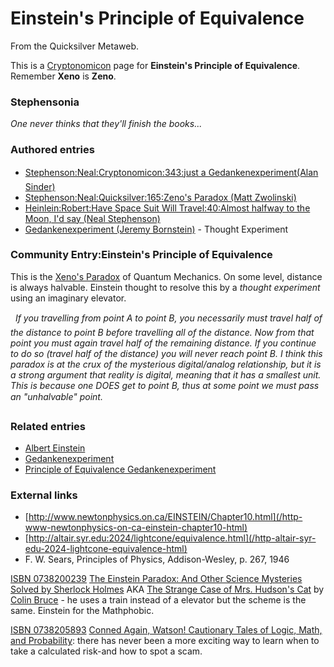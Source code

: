 
# Einstein's Principle of Equivalence

From the Quicksilver Metaweb.

This is a [Cryptonomicon](/cryptonomicon) page for **Einstein's Principle of Equivalence**. Remember **Xeno** is **Zeno**.

### Stephensonia


*One never thinks that they'll finish the books...*

### Authored entries


* [Stephenson:Neal:Cryptonomicon:343:just a Gedankenexperiment(Alan Sinder)](/stephenson-neal-cryptonomicon-343-just-a-gedankenexperiment-alan-sinder)
* [Stephenson:Neal:Quicksilver:165:Zeno's Paradox (Matt Zwolinski)](/stephenson-neal-quicksilver-165-zeno-s-paradox-matt-zwolinski)
* [Heinlein:Robert:Have Space Suit Will Travel:40:Almost halfway to the Moon, I'd say (Neal Stephenson)](/heinlein-robert-have-space-suit-will-travel-40-almost-halfway-to-the-moon-i-d-say-neal-stephenson)
* [Gedankenexperiment (Jeremy Bornstein)](/gedankenexperiment-jeremy-bornstein) - Thought Experiment


### Community Entry:Einstein's Principle of Equivalence


This is the [Xeno's Paradox](/http-www-eccosys-jp-bigtwin-tekrom-xeno-html) of Quantum Mechanics. On some level, distance is always halvable. Einstein thought to resolve this by a *thought experiment* using an imaginary elevator. 

*  If you travelling from point A to point B, you necessarily must travel half of the distance to point B before travelling all of the distance. Now from that point you must again travel half of the remaining distance. If you continue to do so (travel half of the distance) you will never reach point B. I think this paradox is at the crux of the mysterious digital/analog relationship, but it is a strong argument that reality is digital, meaning that it has a smallest unit. This is because one DOES get to point B, thus at some point we must pass an "unhalvable" point. *

### Related entries


* [Albert Einstein](/albert-einstein)
* [Gedankenexperiment](/gedankenexperiment)
* [Principle of Equivalence Gedankenexperiment](/principle-of-equivalence-gedankenexperiment)


### External links


* [http://www.newtonphysics.on.ca/EINSTEIN/Chapter10.html](/http-www-newtonphysics-on-ca-einstein-chapter10-html)
* [http://altair.syr.edu:2024/lightcone/equivalence.html](/http-altair-syr-edu-2024-lightcone-equivalence-html)
* F. W. Sears, Principles of Physics, Addison-Wesley, p. 267, 1946

[ISBN 0738200239](/) [The Einstein Paradox: And Other Science Mysteries Solved by Sherlock Holmes](/http-www-perseusbooksgroup-com-perseus-cgi-bin-display-0-7382-0023-9) AKA [The Strange Case of Mrs. Hudson's Cat](/http-www-amazon-com-exec-obidos-tg-detail-0738200239-qid-1087859869-sr-8-2-ref-pd-ka-2-104-8931055-5532701-v-glance-s-books-n-507846-product-details) by [Colin Bruce](/http-www-amazon-com-exec-obidos-search-handle-url-index-books-field-author-bruce-colin-104-8931055-5532701) - he uses a train instead of a elevator but the scheme is the same. Einstein for the Mathphobic.  

[ISBN 0738205893](/) [Conned Again, Watson! Cautionary Tales of Logic, Math, and Probability](/http-www-amazon-com-exec-obidos-tg-detail-0738205893-ref-pd-bxgy-text-1-104-8931055-5532701-v-glance-s-books-st-product-details): there has never been a more exciting way to learn when to take a calculated risk-and how to spot a scam.
